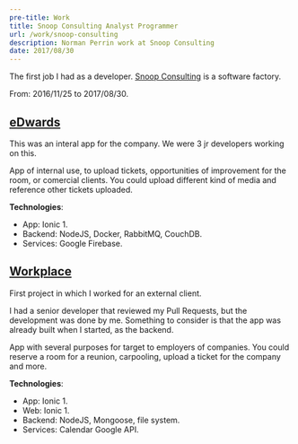 ```yaml
---
pre-title: Work
title: Snoop Consulting Analyst Programmer
url: /work/snoop-consulting
description: Norman Perrin work at Snoop Consulting
date: 2017/08/30
---
```


The first job I had as a developer. [Snoop Consulting](https://www.snoopconsulting.com) is a software factory.

From: 2016/11/25 to 2017/08/30.

## [eDwards](https://youtu.be/YgZmk5YSLRc)

This was an interal app for the company. We were 3 jr developers working on this.

App of internal use, to upload tickets, opportunities of improvement for the room, or comercial clients.
You could upload different kind of media and reference other tickets uploaded.

**Technologies**:

- App: Ionic 1.
- Backend: NodeJS, Docker, RabbitMQ, CouchDB.
- Services: Google Firebase.

## [Workplace](https://youtu.be/wh1eJuMH8gQ)

First project in which I worked for an external client.

I had a senior developer that reviewed my Pull Requests, but the development was done by me. Something to consider is that the app was already built when I started, as the backend.

App with several purposes for target to employers of companies.
You could reserve a room for a reunion, carpooling, upload a ticket for the company and more.

**Technologies**:

- App: Ionic 1.
- Web: Ionic 1.
- Backend: NodeJS, Mongoose, file system.
- Services: Calendar Google API.

